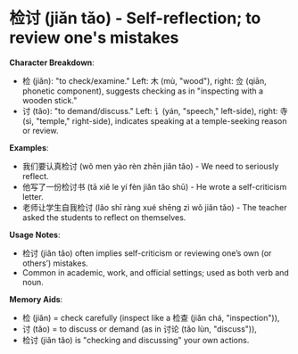 # **检讨 (jiǎn tǎo) - Self-reflection; to review one's mistakes**

**Character Breakdown**:  
- 检 (jiǎn): "to check/examine." Left: 木 (mù, "wood"), right: 佥 (qiān, phonetic component), suggests checking as in "inspecting with a wooden stick."  
- 讨 (tǎo): "to demand/discuss." Left: 讠(yán, "speech," left-side), right: 寺 (sì, "temple," right-side), indicates speaking at a temple-seeking reason or review.

**Examples**:  
- 我们要认真检讨 (wǒ men yào rèn zhēn jiǎn tǎo) - We need to seriously reflect.  
- 他写了一份检讨书 (tā xiě le yí fèn jiǎn tǎo shū) - He wrote a self-criticism letter.  
- 老师让学生自我检讨 (lǎo shī ràng xué shēng zì wǒ jiǎn tǎo) - The teacher asked the students to reflect on themselves.

**Usage Notes**:  
- 检讨 (jiǎn tǎo) often implies self-criticism or reviewing one’s own (or others’) mistakes.  
- Common in academic, work, and official settings; used as both verb and noun.

**Memory Aids**:  
- 检 (jiǎn) = check carefully (inspect like a 检查 (jiǎn chá, "inspection")),  
- 讨 (tǎo) = to discuss or demand (as in 讨论 (tǎo lùn, "discuss")),  
- 检讨 (jiǎn tǎo) is "checking and discussing" your own actions.